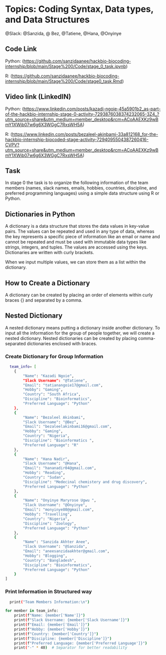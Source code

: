 
# Topics: Coding Syntax, Data types, and Data Structures

@Slack: @Sanzida, @ Bez, @Tatiene,  @Hana, @Onyinye

## Code Link
Python: (https://github.com/sanzidaanee/hackbio-biocoding-internship/blob/main/Stage%200/Code/stage_0_task.ipynb)

R: (https://github.com/sanzidaanee/hackbio-biocoding-internship/blob/main/Stage%200/Code/stage0_task.Rmd)

## Video link (LinkedIN)

Python: (https://www.linkedin.com/posts/kazadi-ngoie-45a5901b2_as-part-of-the-hackbio-internship-stage-0-activity-7293876038374232065-3Z4_?utm_source=share&utm_medium=member_desktop&rcm=ACoAAEXKz9wBmY1XWjb07w6g6X3WGgC7RxsWH5A)


R: (https://www.linkedin.com/posts/bezaleel-akinbami-33a812168_for-the-hackbio-internship-biocoded-stage-activity-7294095504387260416-CVPV?utm_source=share&utm_medium=member_desktop&rcm=ACoAAEXKz9wBmY1XWjb07w6g6X3WGgC7RxsWH5A)

## Task

In stage 0 the task is to organize the following information of the team members (names, slack names, emails, hobbies, countries, discipline, and preferred programming languages) using a simple data structure using R or Python.

## Dictionaries in Python

A dictionary is a data structure that stores the data values in key-value pairs. The values can be repeated and used in any type of data, whereas the key represents a specific piece of information like an email or name and cannot be repeated and must be used with immutable data types like strings, integers, and tuples. The values are accessed using the keys. Dictionaries are written with curly brackets.

When we input multiple values, we can store them as a list within the dictionary.

## How to Create a Dictionary

A dictionary can be created by placing an order of elements within curly braces {} and separated by a comma.

## Nested Dictionary

A nested dictionary means putting a dictionary inside another dictionary. To input all the information for the group of people together, we will create a nested dictionary. Nested dictionaries can be created by placing comma-separated dictionaries enclosed with braces.







### Create Dictionary for Group Information

```bash
  team_info= [
    {
        "Name": "Kazadi Ngoie",
        "Slack Username": "@Tatiene",
        "Email": "tatianangoie17@gmail.com",
        "Hobby": "Gaming",
        "Country": "South Africa",
        "Discipline": "Bioinformatics",
        "Preferred Language": "Python"
    },
    {
        "Name": "Bezaleel Akinbami",
        "Slack Username": "@Bez",
        "Email": "bezaleelakinbami16@gmail.com",
        "Hobby": "Gaming",
        "Country": "Nigeria",
        "Discipline": "Bioinformatics ",
        "Preferred Language": "R"
    },
    {
        "Name": "Hana Nadir",
        "Slack Username": "@Hana",
        "Email": "hananadir04@gmail.com",
        "Hobby": "Reading",
        "Country": "Sudan",
        "Discipline": "Medecinal chemistery and drug discovery",
        "Preferred Language": "Python"
    },
    {
        "Name": "Onyinye Maryrose Ugwu ",
        "Slack Username": "@Onyinye",
        "Email": "monyinye80@gmail.com",
        "Hobby": "Travelling",
        "Country": "Nigeria",
        "Discipline": "Zoology",
        "Preferred Language": "Python"
    },
    {
        "Name": "Sanzida Akhter Anee",
        "Slack Username": "@Sanzida",
        "Email": "aneesanzidaakhter@gmail.com",
        "Hobby": "Blogging",
        "Country": "Bangladesh",
        "Discipline": "Bioinformatics",
        "Preferred Language": "Python"
    }
]
```

### Print Information in Structured way

```bash
  print("Team Members Information:\n")

for member in team_info:
    print(f"Name: {member['Name']}")
    print(f"Slack Username: {member['Slack Username']}")
    print(f"Email: {member['Email']}")
    print(f"Hobby: {member['Hobby']}")
    print(f"Country: {member['Country']}")
    print(f"Discipline: {member['Discipline']}")
    print(f"Preferred Language: {member['Preferred Language']}")
    print("-" * 40)  # Separator for better readability

```


